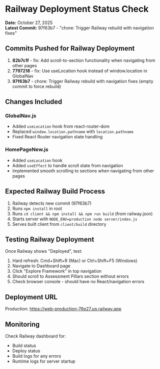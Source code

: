 # Railway Deployment Status Check

**Date:** October 27, 2025  
**Latest Commit:** 97f63b7 - "chore: Trigger Railway rebuild with navigation fixes"

## Commits Pushed for Railway Deployment

1. **82b7c1f** - fix: Add scroll-to-section functionality when navigating from other pages
2. **7797218** - fix: Use useLocation hook instead of window.location in GlobalNav
3. **97f63b7** - chore: Trigger Railway rebuild with navigation fixes (empty commit to force rebuild)

## Changes Included

### GlobalNav.js
- Added `useLocation` hook from react-router-dom
- Replaced `window.location.pathname` with `location.pathname`
- Fixed React Router navigation state handling

### HomePageNew.js
- Added `useLocation` hook
- Added `useEffect` to handle scroll state from navigation
- Implemented smooth scrolling to sections when navigating from other pages

## Expected Railway Build Process

1. Railway detects new commit (97f63b7)
2. Runs `npm install` in root
3. Runs `cd client && npm install && npm run build` (from railway.json)
4. Starts server with `NODE_ENV=production node server/index.js`
5. Serves built client from `client/build` directory

## Testing Railway Deployment

Once Railway shows "Deployed", test:

1. Hard refresh: Cmd+Shift+R (Mac) or Ctrl+Shift+F5 (Windows)
2. Navigate to Dashboard page
3. Click "Explore Framework" in top navigation
4. Should scroll to Assessment Pillars section without errors
5. Check browser console - should have no React/navigation errors

## Deployment URL

Production: https://web-production-76e27.up.railway.app

## Monitoring

Check Railway dashboard for:
- Build status
- Deploy status  
- Build logs for any errors
- Runtime logs for server startup

